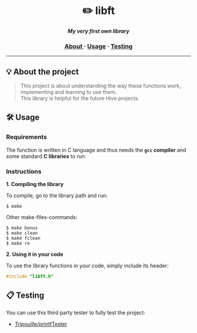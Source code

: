 <h1 align="center">
	✏️ libft
</h1>

<p align="center">
	<b><i>My very first own library</i></b><br>
</p>

<h3 align="center">
	<a href="#%EF%B8%8F-about">About	</a>
	<span> · </span>
	<a href="#%EF%B8%8F-usage">Usage</a>
	<span> · </span>
	<a href="#-testing">Testing</a>
</h3>

---

## 💡 About the project

> This project is about understanding the way these functions work, implementing and learning to use them.<br>
This library is helpful for the future Hive projects.

## 🛠️ Usage

### Requirements

The function is written in C language and thus needs the **`gcc` compiler** and some standard **C libraries** to run.

### Instructions

**1. Compiling the library**

To compile, go to the library path and run:

```shell
$ make
```

Other make-files-commands:
```shell
$ make bonus
$ make clean
$ make fclean
$ make re
```
**2. Using it in your code**

To use the library functions in your code, simply include its header:

```C
#include "libft.h"
```

## 📋 Testing

You can use this third party tester to fully test the project:
* [Tripouille/printfTester](https://github.com/Tripouille/printfTester)
